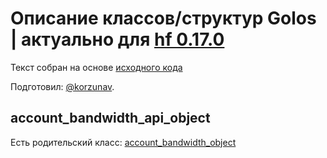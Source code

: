 # Описание классов/структур Golos | актуально для [hf 0.17.0](https://github.com/GolosChain/golos/releases/tag/v0.17.0)
Текст собран на основе [исходного кода](https://github.com/GolosChain/golos/tree/master/plugins/database_api/include/golos/plugins/database_api/forward.hpp)

Подготовил: [@korzunav](https://golos.io/@korzunav).

## account_bandwidth_api_object

Есть родительский класс: [account_bandwidth_object](account_bandwidth_object.md)

